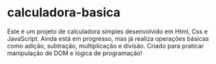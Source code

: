 # calculadora-basica
Este é um projeto de calculadora simples desenvolvido em Html, Css e JavaScript. Ainda está em progresso, mas já realiza operações básicas como adição, subtração, multiplicação e divisão. Criado para praticar manipulação de DOM e lógica de programação!
